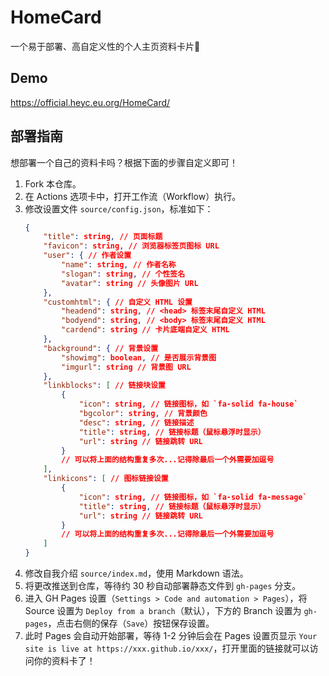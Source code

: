 # HomeCard

一个易于部署、高自定义性的个人主页资料卡片🚀

## Demo

<https://official.heyc.eu.org/HomeCard/>

## 部署指南

想部署一个自己的资料卡吗？根据下面的步骤自定义即可！

1. Fork 本仓库。
2. 在 Actions 选项卡中，打开工作流（Workflow）执行。
3. 修改设置文件 `source/config.json`，标准如下：
    ```json
    {
        "title": string, // 页面标题
        "favicon": string, // 浏览器标签页图标 URL
        "user": { // 作者设置
            "name": string, // 作者名称
            "slogan": string, // 个性签名
            "avatar": string // 头像图片 URL
        },
        "customhtml": { // 自定义 HTML 设置
            "headend": string, // <head> 标签末尾自定义 HTML
            "bodyend": string, // <body> 标签末尾自定义 HTML
            "cardend": string // 卡片底端自定义 HTML
        },
        "background": { // 背景设置
            "showimg": boolean, // 是否展示背景图
            "imgurl": string // 背景图 URL
        },
        "linkblocks": [ // 链接块设置
            {
                "icon": string, // 链接图标，如 `fa-solid fa-house`
                "bgcolor": string, // 背景颜色
                "desc": string, // 链接描述
                "title": string, // 链接标题（鼠标悬浮时显示）
                "url": string // 链接跳转 URL
            }
            // 可以将上面的结构重复多次...记得除最后一个外需要加逗号
        ],
        "linkicons": [ // 图标链接设置
            {
                "icon": string, // 链接图标，如 `fa-solid fa-message`
                "title": string, // 链接标题（鼠标悬浮时显示）
                "url": string // 链接跳转 URL
            }
            // 可以将上面的结构重复多次...记得除最后一个外需要加逗号
        ]
    }
    ```
4. 修改自我介绍 `source/index.md`，使用 Markdown 语法。
5. 将更改推送到仓库，等待约 30 秒自动部署静态文件到 `gh-pages` 分支。
5. 进入 GH Pages 设置（`Settings > Code and automation > Pages`），将 Source 设置为 `Deploy from a branch`（默认），下方的 Branch 设置为 `gh-pages`，点击右侧的保存（`Save`）按钮保存设置。
6. 此时 Pages 会自动开始部署，等待 1-2 分钟后会在 Pages 设置页显示 `Your site is live at https://xxx.github.io/xxx/`，打开里面的链接就可以访问你的资料卡了！
